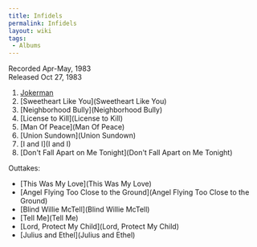```yaml
---
title: Infidels
permalink: Infidels
layout: wiki
tags:
 - Albums
---
```


Recorded Apr-May, 1983  
Released Oct 27, 1983

1.  [Jokerman](Jokerman)
2.  [Sweetheart Like You](Sweetheart Like You)
3.  [Neighborhood Bully](Neighborhood Bully)
4.  [License to Kill](License to Kill)
5.  [Man Of Peace](Man Of Peace)
6.  [Union Sundown](Union Sundown)
7.  [I and I](I and I)
8.  [Don't Fall Apart on Me
    Tonight](Don't Fall Apart on Me Tonight)

Outtakes:

-   [This Was My Love](This Was My Love)
-   [Angel Flying Too Close to the
    Ground](Angel Flying Too Close to the Ground)
-   [Blind Willie McTell](Blind Willie McTell)
-   [Tell Me](Tell Me)
-   [Lord, Protect My Child](Lord, Protect My Child)
-   [Julius and Ethel](Julius and Ethel)

